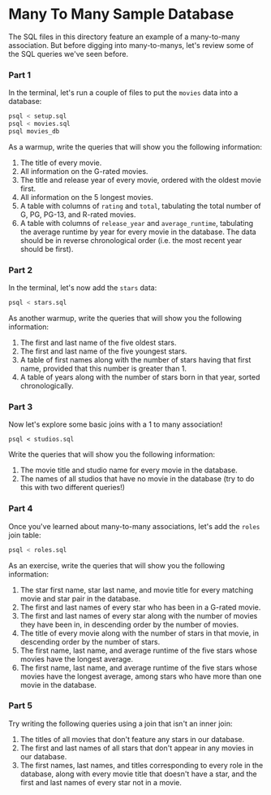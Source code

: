 # Many To Many Sample Database

The SQL files in this directory feature an example of a many-to-many association. But before digging into many-to-manys, let's review some of the SQL queries we've seen before.

### Part 1

In the terminal, let's run a couple of files to put the `movies` data into a database:

```sh
psql < setup.sql
psql < movies.sql
psql movies_db
```

As a warmup, write the queries that will show you the following information:

1.  The title of every movie.
1.  All information on the G-rated movies.
1.  The title and release year of every movie, ordered with the oldest movie first.
1.  All information on the 5 longest movies.
1.  A table with columns of `rating` and `total`, tabulating the total number of G, PG, PG-13, and R-rated movies.
1.  A table with columns of `release_year` and `average_runtime`, tabulating the average runtime by year for every movie in the database. The data should be in reverse chronological order (i.e. the most recent year should be first).

### Part 2

In the terminal, let's now add the `stars` data:

```sh
psql < stars.sql
```

As another warmup, write the queries that will show you the following information:

1.  The first and last name of the five oldest stars.
1.  The first and last name of the five youngest stars.
1.  A table of first names along with the number of stars having that first name, provided that this number is greater than 1.
1.  A table of years along with the number of stars born in that year, sorted chronologically.

### Part 3

Now let's explore some basic joins with a 1 to many association!

```
psql < studios.sql
```

Write the queries that will show you the following information:

1.  The movie title and studio name for every movie in the database.
2.  The names of all studios that have no movie in the database (try to do this with two different queries!)

### Part 4

Once you've learned about many-to-many associations, let's add the `roles` join table:

```sh
psql < roles.sql
```

As an exercise, write the queries that will show you the following information:

1.  The star first name, star last name, and movie title for every matching movie and star pair in the database.
1.  The first and last names of every star who has been in a G-rated movie.
1.  The first and last names of every star along with the number of movies they have been in, in descending order by the number of movies.
1.  The title of every movie along with the number of stars in that movie, in descending order by the number of stars.
1.  The first name, last name, and average runtime of the five stars whose movies have the longest average.
1.  The first name, last name, and average runtime of the five stars whose movies have the longest average, among stars who have more than one movie in the database.

### Part 5

Try writing the following queries using a join that isn't an inner join:

1.  The titles of all movies that don't feature any stars in our database.
2.  The first and last names of all stars that don't appear in any movies in our database.
3.  The first names, last names, and titles corresponding to every role in the database, along with every movie title that doesn't have a star, and the first and last names of every star not in a movie.
